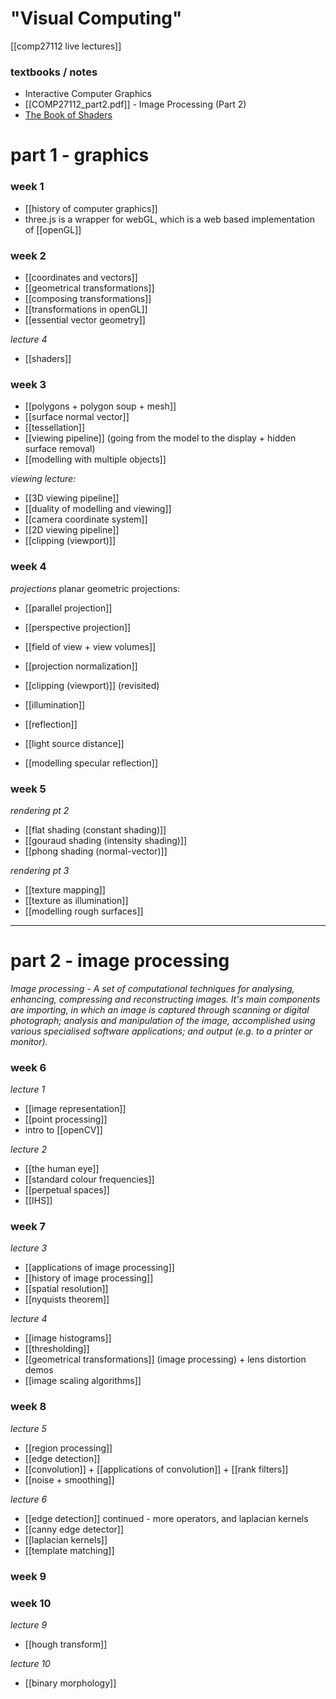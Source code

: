 # "Visual Computing"

[[comp27112 live lectures]]

### textbooks / notes
-  Interactive Computer Graphics
- [[COMP27112_part2.pdf]] - Image Processing (Part 2)
- [The Book of Shaders](https://thebookofshaders.com/)

# part 1 - graphics
### week 1
- [[history of computer graphics]]
- three.js is a wrapper for webGL, which is a web based implementation of [[openGL]]

### week 2
- [[coordinates and vectors]]
- [[geometrical transformations]]
- [[composing transformations]]
- [[transformations in openGL]]
- [[essential vector geometry]]

*lecture 4*
 - [[shaders]]

### week 3
- [[polygons + polygon soup + mesh]]
- [[surface normal vector]]
- [[tessellation]]
- [[viewing pipeline]] (going from the model to the display + hidden surface removal)
- [[modelling with multiple objects]]

*viewing lecture:*
- [[3D viewing pipeline]]
- [[duality of modelling and viewing]]
- [[camera coordinate system]]
- [[2D viewing pipeline]]
- [[clipping (viewport)]]

### week 4
*projections*
planar geometric projections:
- [[parallel projection]]
- [[perspective projection]]

- [[field of view + view volumes]]
- [[projection normalization]]
- [[clipping (viewport)]] (revisited)

- [[illumination]]
- [[reflection]]
- [[light source distance]]
- [[modelling specular reflection]]


### week 5 
*rendering pt 2*
- [[flat shading (constant shading)]]
- [[gouraud shading (intensity shading)]]
- [[phong shading (normal-vector)]]

*rendering pt 3*
- [[texture mapping]]
- [[texture as illumination]]
- [[modelling rough surfaces]]

***

# part 2 - image processing
*Image processing - A set of computational techniques for analysing, enhancing, compressing and reconstructing images. It's main components are importing, in which an image is captured through scanning or digital photograph; analysis and manipulation of the image, accomplished using various specialised software applications; and output (e.g. to a printer or monitor).*

### week 6
*lecture 1*
- [[image representation]]
- [[point processing]]
- intro to [[openCV]]

*lecture 2*
- [[the human eye]]
- [[standard colour frequencies]]
- [[perpetual spaces]]
- [[IHS]]

### week 7
*lecture 3*
- [[applications of image processing]]
- [[history of image processing]]
- [[spatial resolution]]
- [[nyquists theorem]]

*lecture 4*
- [[image histograms]]
- [[thresholding]]
- [[geometrical transformations]] (image processing) + lens distortion demos
- [[image scaling algorithms]]

### week 8
*lecture 5*
- [[region processing]]
- [[edge detection]]
- [[convolution]] + [[applications of convolution]] + [[rank filters]]
- [[noise + smoothing]]

*lecture 6*
- [[edge detection]] continued - more operators, and laplacian kernels
- [[canny edge detector]]
- [[laplacian kernels]]
- [[template matching]]

### week 9

### week 10
*lecture 9*
- [[hough transform]]

*lecture 10*
- [[binary morphology]]